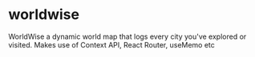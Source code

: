# worldwise
WorldWise a dynamic world map that logs every city you've explored or visited.  Makes use of Context API, React Router, useMemo etc

